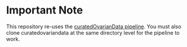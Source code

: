 # Important Note #

This repository re-uses the [curatedOvarianData
pipeline](http://bitbucket.org/lwaldron/curatedovariandata).  You must
also clone curatedovariandata at the same directory level for the
pipeline to work.  
